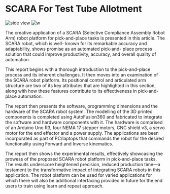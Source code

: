 # SCARA For Test Tube Allotment
  ![side view](https://github.com/raunakr11/SCARArm/assets/78155138/54ec36e9-693a-4b86-90a6-69ae771c7b29)
  ![w](https://github.com/raunakr11/SCARArm/assets/78155138/7913a1cc-63a7-4a53-a28a-32cfec6ab41a)

The creative application of a SCARA (Selective Compliance Assembly Robot Arm) robot platform for pick-and-place tasks is presented in this article. The SCARA robot, which is well- known for its remarkable accuracy and adaptability, shows promise as an automated pick-and- place process solution that could improve productivity, accuracy, and overall quality of automation.

This report begins with a thorough introduction to the pick-and-place process and its inherent challenges. It then moves into an examination of the SCARA robot platform. Its positional control and articulated arm structure are two of its key attributes that are highlighted in this section, along with how these features contribute to its effectiveness in pick-and-place automation.

The report then presents the software, programming dimensions and the hardware of the SCARA robot system. The modelling of the 3D printed components is completed using AutoFusion360 and fabricated to integrate the software and hardware components with it. The hardware is comprised of an Arduino Uno R3, four NEMA 17 stepper motors, CNC shield v3, a servo motor for the end effector and a power supply. The applications are been incorporated as part of PC/laptops that commands the robot for the desired functionality using Forward and Inverse kinematics.

The report then shows the experimental results, effectively showcasing the prowess of the proposed SCARA robot platform in pick-and-place tasks. The results underscore heightened precision, reduced production time—a testament to the transformative impact of integrating SCARA robots in this application. The robot platform can be used for varied applications for which there will also be additional interfacing provided in future for the end users to train using learn and repeat approach.

